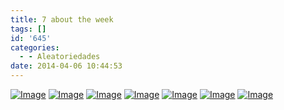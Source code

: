 ```yaml
---
title: 7 about the week
tags: []
id: '645'
categories:
  - - Aleatoriedades
date: 2014-04-06 10:44:53
---
```


[![Image](http://162.243.62.160/wp-content/uploads/2014/04/img_20140328_1528441.jpg?w=650)](http://162.243.62.160/wp-content/uploads/2014/04/img_20140328_1528441.jpg) [![Image](http://162.243.62.160/wp-content/uploads/2014/04/dsc02472.jpg?w=650)](http://162.243.62.160/wp-content/uploads/2014/04/dsc02472.jpg) [![Image](http://162.243.62.160/wp-content/uploads/2014/04/dsc02459.jpg?w=650)](http://162.243.62.160/wp-content/uploads/2014/04/dsc02459.jpg) [![Image](http://162.243.62.160/wp-content/uploads/2014/04/dsc02456.jpg?w=650)](http://162.243.62.160/wp-content/uploads/2014/04/dsc02456.jpg) [![Image](http://162.243.62.160/wp-content/uploads/2014/04/dsc02450.jpg?w=650)](http://162.243.62.160/wp-content/uploads/2014/04/dsc02450.jpg) [![Image](http://162.243.62.160/wp-content/uploads/2014/04/dsc02453.jpg?w=650)](http://162.243.62.160/wp-content/uploads/2014/04/dsc02453.jpg) [![Image](http://162.243.62.160/wp-content/uploads/2014/04/dsc02411.jpg?w=650)](http://162.243.62.160/wp-content/uploads/2014/04/dsc02411.jpg)
